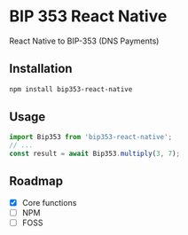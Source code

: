 # BIP 353 React Native

React Native to BIP-353 (DNS Payments)

## Installation
```bash
npm install bip353-react-native
```
## Usage
```js
import Bip353 from 'bip353-react-native';
// ...
const result = await Bip353.multiply(3, 7);
```
## Roadmap

- [X] Core functions
- [ ] NPM
- [ ] FOSS